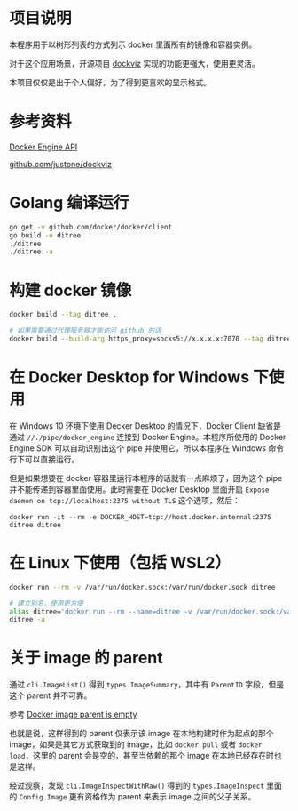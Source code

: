 # 项目说明

本程序用于以树形列表的方式列示 docker 里面所有的镜像和容器实例。

对于这个应用场景，开源项目 [dockviz](https://github.com/justone/dockviz) 实现的功能更强大，使用更灵活。

本项目仅仅是出于个人偏好，为了得到更喜欢的显示格式。

# 参考资料

[Docker Engine API](https://docs.docker.com/engine/api/)

[github.com/justone/dockviz](https://github.com/justone/dockviz)

# Golang 编译运行
```sh
go get -v github.com/docker/docker/client
go build -o ditree
./ditree
./ditree -a
```

# 构建 docker 镜像
```sh
docker build --tag ditree .

# 如果需要通过代理服务器才能访问 github 的话
docker build --build-arg https_proxy=socks5://x.x.x.x:7070 --tag ditree .
```

# 在 Docker Desktop for Windows 下使用

在 Windows 10 环境下使用 Decker Desktop 的情况下，Docker Client 缺省是通过 `//./pipe/docker_engine`
连接到 Docker Engine。本程序所使用的 Docker Engine SDK 可以自动识别出这个 pipe 并使用它，所以本程序在
Windows 命令行下可以直接运行。

但是如果想要在 docker 容器里运行本程序的话就有一点麻烦了，因为这个 pipe 并不能传递到容器里面使用。此时需要在
Docker Desktop 里面开启 `Expose daemon on tcp://localhost:2375 without TLS` 这个选项，然后：
```
docker run -it --rm -e DOCKER_HOST=tcp://host.docker.internal:2375 ditree ditree
```

# 在 Linux 下使用（包括 WSL2）
```sh
docker run --rm -v /var/run/docker.sock:/var/run/docker.sock ditree

# 建立别名，使用更方便
alias ditree='docker run --rm --name=ditree -v /var/run/docker.sock:/var/run/docker.sock ditree ditree'
ditree -a
```

# 关于 image 的 parent

通过 `cli.ImageList()` 得到 `types.ImageSummary`，其中有 `ParentID` 字段，但是这个 parent 并不可靠。

参考 [Docker image parent is empty](https://github.com/moby/moby/issues/22140#issuecomment-211821828)

也就是说，这样得到的 parent 仅表示该 image 在本地构建时作为起点的那个 image，如果是其它方式获取到的 image，比如
`docker pull` 或者 `docker load`，这里的 parent 会是空的，甚至当依赖的那个 image 在本地已经存在时也是这样。

经过观察，发现 `cli.ImageInspectWithRaw()` 得到的 `types.ImageInspect` 里面的 `Config.Image` 更有资格作为 parent
来表示 image 之间的父子关系。
